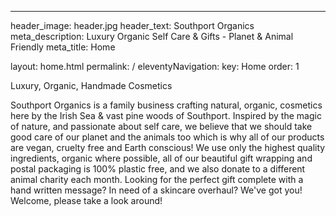 ---
header_image: header.jpg
header_text: Southport Organics
meta_description: Luxury Organic Self Care & Gifts - Planet & Animal Friendly
meta_title: Home

layout: home.html
permalink: /
eleventyNavigation:
  key: Home
  order: 1

Luxury, Organic, Handmade Cosmetics

Southport Organics is a family business crafting natural, organic, cosmetics here by the Irish Sea & vast pine woods of Southport. Inspired by the magic of nature, and passionate about self care, we believe that we should take good care of our planet and the animals too which is why all of our products are vegan, cruelty free and Earth conscious! We use only the highest quality ingredients, organic where possible, all of our beautiful gift wrapping and postal packaging is 100% plastic free, and we also donate to a different animal charity each month. Looking for the perfect gift complete with a hand written message? In need of a skincare overhaul? We've got you! Welcome, please take a look around!
